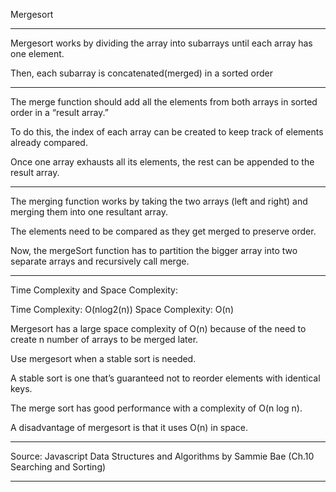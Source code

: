 Mergesort

--------------------------------------------

Mergesort works by dividing the array into subarrays until each array has one element.

Then, each subarray is concatenated(merged) in a sorted order

--------------------------------------------


The merge function should add all the elements from both arrays in sorted order in a “result array.”

To do this, the index of each array can be created to keep track of elements already compared.

Once one array exhausts all its elements, the rest can be appended to the result array.

--------------------------------------------

The merging function works by taking the two arrays (left and right) and merging them into one resultant array.

The elements need to be compared as they get merged to preserve order.

Now, the mergeSort function has to partition the bigger array into two separate arrays and recursively call merge.

--------------------------------------------


Time Complexity and Space Complexity:

Time Complexity: O(nlog2(n))
Space Complexity: O(n)

Mergesort has a large space complexity of O(n) because of the need to create n number of arrays to be merged later.

Use mergesort when a stable sort is needed.

A stable sort is one that’s guaranteed not to reorder elements with identical keys.

The merge sort has good performance with a complexity of O(n log n).

A disadvantage of mergesort is that it uses O(n) in space.

--------------------------------------------

Source: Javascript Data Structures and Algorithms by Sammie Bae (Ch.10 Searching and Sorting)

--------------------------------------------
